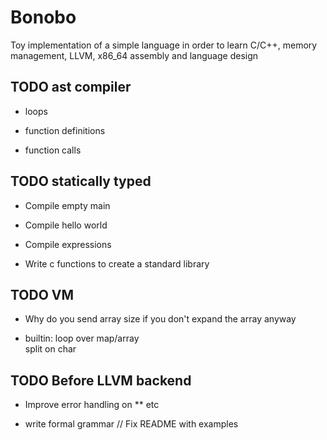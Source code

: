 # Bonobo

Toy implementation of a simple language in order to learn C/C++, memory management, LLVM, x86_64 assembly and language design


## TODO ast compiler

* loops

* function definitions 

* function calls


## TODO statically typed

* Compile empty main 

* Compile hello world

* Compile expressions

* Write c functions to create a standard library


## TODO VM 

* Why do you send array size if you don't expand the array anyway

* builtin:
    loop over map/array    
    split on char

## TODO Before LLVM backend

* Improve error handling on ** etc

* write formal grammar // Fix README with examples


